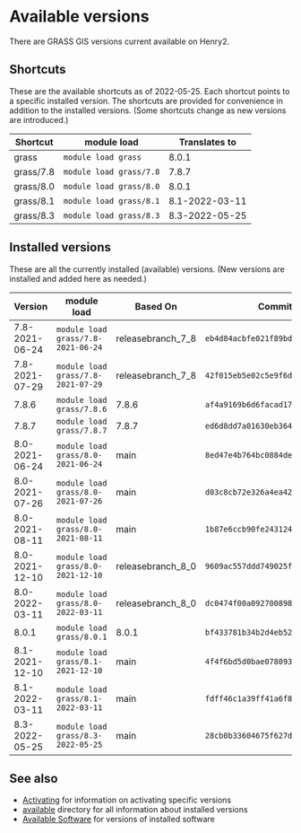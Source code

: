 # Available versions

There are GRASS GIS versions current available on Henry2.

## Shortcuts

These are the available shortcuts as of 2022-05-25. Each shortcut points to a specific installed version.
The shortcuts are provided for convenience in addition to the installed versions.
(Some shortcuts change as new versions are introduced.)

| Shortcut  | module load             | Translates to  |
| --------- | ----------------------- | -------------- |
| grass     | `module load grass`     | 8.0.1          |
| grass/7.8 | `module load grass/7.8` | 7.8.7          |
| grass/8.0 | `module load grass/8.0` | 8.0.1          |
| grass/8.1 | `module load grass/8.1` | 8.1-2022-03-11 |
| grass/8.3 | `module load grass/8.3` | 8.3-2022-05-25 |

## Installed versions

These are all the currently installed (available) versions. (New versions are installed and added here as needed.)

| Version        | module load                        | Based On          | Commit Hash (ID)                           |
| -------------- | ---------------------------------- | ----------------- | ------------------------------------------ |
| 7.8-2021-06-24 | `module load grass/7.8-2021-06-24` | releasebranch_7_8 | `eb4d84acbfe021f89bdee2895fd96ab974f8563f` |
| 7.8-2021-07-29 | `module load grass/7.8-2021-07-29` | releasebranch_7_8 | `42f015eb5e02c5e9f6d828dbe15a3120e8ad60d9` |
| 7.8.6          | `module load grass/7.8.6`          | 7.8.6             | `af4a9169b6d6facad17744a3604f2467908d76a7` |
| 7.8.7          | `module load grass/7.8.7`          | 7.8.7             | `ed6d8dd7a01630eb364dcf00aabce78794274754` |
| 8.0-2021-06-24 | `module load grass/8.0-2021-06-24` | main              | `8ed47e4b764bc0884de57b5c5bc68118155f815b` |
| 8.0-2021-07-26 | `module load grass/8.0-2021-07-26` | main              | `d03c8cb72e326a4ea421596b778304f7eafd4bea` |
| 8.0-2021-08-11 | `module load grass/8.0-2021-08-11` | main              | `1b87e6ccb90fe243124cdfd360a4e460801367e4` |
| 8.0-2021-12-10 | `module load grass/8.0-2021-12-10` | releasebranch_8_0 | `9609ac557ddd749025f0445e821f5ab42a2e363b` |
| 8.0-2022-03-11 | `module load grass/8.0-2022-03-11` | releasebranch_8_0 | `dc0474f00a092700898412f323befe6bc7c20bd5` |
| 8.0.1          | `module load grass/8.0.1`          | 8.0.1             | `bf433781b34b2d4eb52153d5b4d898004c836b97` |
| 8.1-2021-12-10 | `module load grass/8.1-2021-12-10` | main              | `4f4f6bd5d0bae0780939a2ffc8f36c4dde2a7bc4` |
| 8.1-2022-03-11 | `module load grass/8.1-2022-03-11` | main              | `fdff46c1a39ff41a6f805bee0dc74fb2bf246eb5` |
| 8.3-2022-05-25 | `module load grass/8.3-2022-05-25` | main              | `28cb0b33604675f627df208869731242282cd489` |

## See also

- [Activating](activating.md) for information on activating specific versions
- [available](../available) directory for all information about installed versions
- [Available Software](software.md) for versions of installed software
